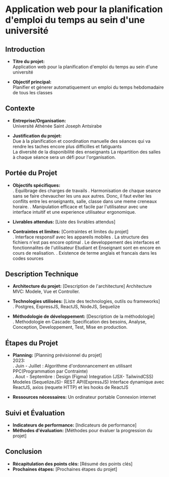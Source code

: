 # Application web pour la planification d'emploi du temps au sein d'une université

## Introduction
- **Titre du projet:** <br>
Application web pour la planification d'emploi du temps au sein d'une université

- **Objectif principal:** <br>
Planifier et génerer automatiquement un emploi du temps hebdomadaire de tous les classes


## Contexte
- **Entreprise/Organisation:** <br>
 Université Athénée Saint Joseph Antsirabe

- **Justification du projet:** <br>
Due à la planification et coordination manuelle des séances qui va rendre les taches encore plus difficilles et fatiguants   
La diversité de la disponibilité des enseignants
La répartition des salles à chaque séance sera un défi pour l'organisation. 

## Portée du Projet
- **Objectifs spécifiques:** <br>
.   Equilbrage des charges de travails
.   Harmonisation de chaque seance sans se faire chevaucher les uns aux autres. Donc, il faut eviter les conflits entre les enseignants, salle, classe dans une meme creneaux horaire. 
.   Manipulation efficace et facile par l'utilisateur avec une interface intuitif et une experience utilisateur ergonomique.

- **Livrables attendus:** [Liste des livrables attendus]<br>

- **Contraintes et limites:** [Contraintes et limites du projet]<br>
.   Interface responsif avec les appareils mobiles
.   La structure des fichiers n'est pas encore optimal 
.   Le developpement des interfaces et fonctionnalites de l'utilisateur Etudiant et Enseignant sont en encore en cours de realisation. 
.   Existence de terme anglais et francais dans les codes sources


## Description Technique
- **Architecture du projet:** [Description de l'architecture]
Architecture MVC: Modele, Vue et Controller.

- **Technologies utilisées:** [Liste des technologies, outils ou frameworks]<br>
. Postgres, ExpressJS, ReactJS, NodeJS, Sequelize

- **Méthodologie de développement:** [Description de la méthodologie]<br>
. Methodologie en Cascade:
Specification des besoins, Analyse, Conception, Developpement, Test, Mise en production. 

## Étapes du Projet
- **Planning:** [Planning prévisionnel du projet]<br>
2023:<br>
. Juin - Juillet : Algorithme d'ordonnancement en utilisant PPC(Programmation par Contrainte)<br>
. Aout - Septembre : 
Design (Figma) 
Integration (JSX- TailwindCSS) 
Modeles (SequelizeJS)- REST API(ExpressJS) 
Interface dynamique avec ReactJS, axios (requete HTTP) et les hooks de ReactJS

- **Ressources nécessaires:** 
Un ordinateur portable
Connexion internet 

## Suivi et Évaluation
- **Indicateurs de performance:** [Indicateurs de performance]
- **Méthodes d'évaluation:** [Méthodes pour évaluer la progression du projet]


## Conclusion
- **Récapitulation des points clés:** [Résumé des points clés]
- **Prochaines étapes:** [Prochaines étapes du projet]

